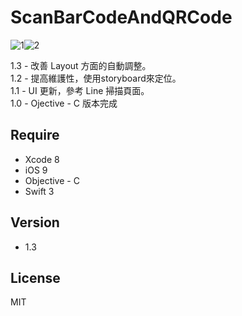 ScanBarCodeAndQRCode
=========

![1](https://cloud.githubusercontent.com/assets/16394562/21300436/ed754cbe-c5de-11e6-8c50-ecad38538ebd.png)![2](https://cloud.githubusercontent.com/assets/16394562/21300441/f6e902fe-c5de-11e6-90d0-b6c9d82efa1a.png)

1.3 - 改善 Layout 方面的自動調整。<br />
1.2 - 提高維護性，使用storyboard來定位。<br />
1.1 - UI 更新，參考 Line 掃描頁面。<br />
1.0 - Ojective - C 版本完成<br />


Require
-----------
- Xcode 8
- iOS 9
- Objective - C
- Swift 3

Version
-----------
- 1.3

License
----

MIT
